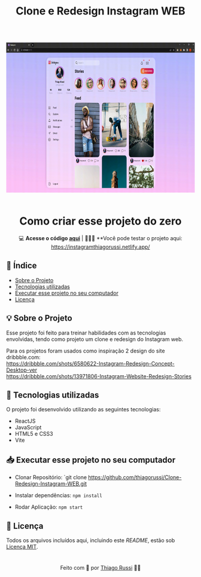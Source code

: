 
  <h1 align="center">Clone e Redesign Instagram WEB</h1> 
  <br><br>

<p align="center">
  <img height="400px" src="https://github.com/thiagorussi/Clone-Redesign-Instagram-WEB/blob/main/20221013_195255.gif"/>
  <br><br>
</p>

<h1 align="center">Como criar esse projeto do zero</h1> 
<div align="center">

💻 **Acesse o código [aqui](https://github.com/thiagorussi/Clone-Redesign-Instagram-WEB/blob/main/src/App.jsx)** | 
👨🏻‍🔧 **Você pode testar o projeto aqui: https://instagramthiagorussi.netlify.app/

</div>


## 📑 Índice

- [Sobre o Projeto](#-sobre-o-projeto)
- [Tecnologias utilizadas](#-tecnologias-utilizadas)
- [Executar esse projeto no seu computador](#-Executar-esse-projeto-no-seu-computador)
- [Licença](#-licença)

## 💡 Sobre o Projeto

Esse projeto foi feito para treinar habilidades com as tecnologias envolvidas, tendo como projeto um clone e redesign do Instagram web.

Para os projetos foram usados como inspiração 2 design do site dribbble.com:<br>
https://dribbble.com/shots/6580622-Instagram-Redesign-Concept-Desktop-ver<br>
https://dribbble.com/shots/13971806-Instagram-Website-Redesign-Stories

## 🚀 Tecnologias utilizadas

O projeto foi desenvolvido utilizando as seguintes tecnologias:

- ReactJS
- JavaScript
- HTML5 e CSS3
- Vite


## 📥 Executar esse projeto no seu computador

- Clonar Repositório: `git clone https://github.com/thiagorussi/Clone-Redesign-Instagram-WEB.git

- Instalar dependências: `npm install`
- Rodar Aplicação: `npm start`


## 📕 Licença

Todos os arquivos incluídos aqui, incluindo este _README_, estão sob [Licença MIT](./LICENSE).

#
<div align = "center">Feito com 🖤 por <a href="https://www.linkedin.com/in/thiago-russi-79aa3b163/">Thiago Russi</a> 👨‍💻 </div>
